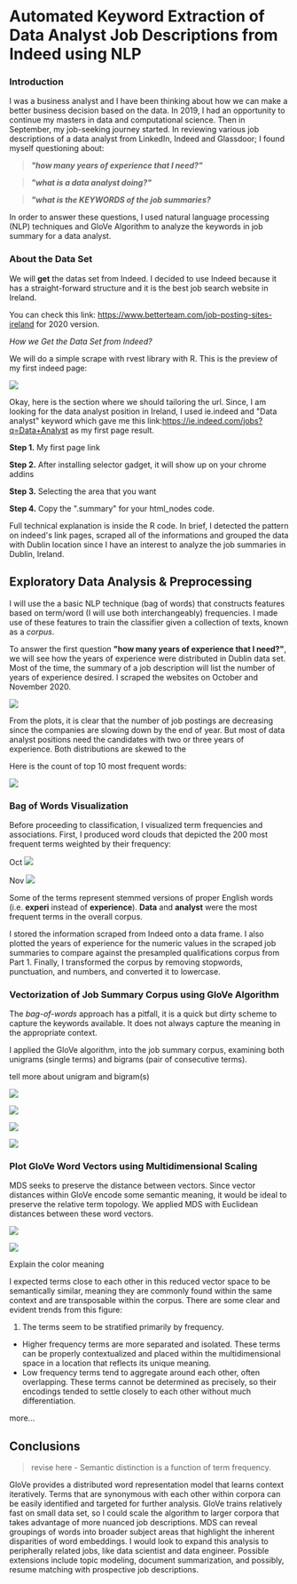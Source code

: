 # Automated Keyword Extraction of Data Analyst Job Descriptions from Indeed using NLP

### Introduction 

I was a business analyst and I have been thinking about how we can make a better business decision based on the data. In 2019, I had an opportunity to continue my masters in data and computational science. Then in September, my job-seeking journey started. In reviewing various job descriptions of a data analyst from LinkedIn, Indeed and Glassdoor; I found myself questioning about: 

>***"how many years of experience that I need?"***

>***"what is a data analyst doing?"***

>***"what is the KEYWORDS of the job summaries?***

In order to answer these questions, I used natural language processing (NLP) techniques and GloVe Algorithm to analyze the keywords in job summary for a data analyst. 

### About the Data Set
We will **get** the datas set from Indeed. I decided to use Indeed because it has a straight-forward structure and it is the best job search website in Ireland.

You can check this link: <https://www.betterteam.com/job-posting-sites-ireland> for 2020 version. 

*How we Get the Data Set from Indeed?*

We will do a simple scrape with rvest library with R. 
This is the preview of my first indeed page:

![](./image/indeed_summ.JPG)

Okay, here is the section where we should tailoring the url. Since, I am looking for the data analyst position in Ireland, I used ie.indeed and "Data analyst" keyword which gave me this link:<https://ie.indeed.com/jobs?q=Data+Analyst> as my first page result. 

**Step 1.** My first page link

**Step 2.** After installing selector gadget, it will show up on your chrome addins

**Step 3.** Selecting the area that you want

**Step 4.** Copy the ".summary" for your html_nodes code.

Full technical explanation is inside the R code. In brief, I detected the pattern on indeed's link pages, scraped all of the informations and grouped the data with Dublin location since I have an interest to analyze the job summaries in Dublin, Ireland.

## Exploratory Data Analysis & Preprocessing

I will use the a basic NLP technique (bag of words) that constructs features based on term/word (I will use both interchangeably) frequencies. I made use of these features to train the classifier given a collection of texts, known as a *corpus*. 

To answer the first question **"how many years of experience that I need?"**, we will see how the years of experience were distributed in Dublin data set. Most of the time, the summary of a job description will list the number of years of experience desired. I scraped the websites on October and November 2020.

![](./image/yearsofexperience.JPG)

From the plots, it is clear that the number of job postings are decreasing since the companies are slowing down by the end of year. But most of data analyst positions need the candidates with two or three years of experience. Both distributions are skewed to the

Here is the count of top 10 most frequent words:

![](./image/count10.JPG)

### Bag of Words Visualization

Before proceeding to classification, I visualized term frequencies and associations. First, I produced word clouds that depicted the 200 most frequent terms weighted by their frequency:

Oct 
![](./image/wordcloudoct.JPG)

Nov
![](./image/wordcloud.gif)

Some of the terms represent stemmed versions of proper English words (i.e. **experi** instead of **experience**). **Data** and **analyst** were the most frequent terms in the overall corpus. 

I stored the information scraped from Indeed onto a data frame. I also plotted the years of experience for the numeric values in the scraped job summaries to compare against the presampled qualifications corpus from Part 1. Finally, I transformed the corpus by removing stopwords, punctuation, and numbers, and converted it to lowercase. 

### Vectorization of Job Summary Corpus using GloVe Algorithm
The *bag-of-words* approach has a pitfall, it is a quick but dirty scheme to capture the keywords available. It does not always capture the meaning in the appropriate context. 

I applied the GloVe algorithm, into the job summary corpus, examining both unigrams (single terms) and bigrams (pair of consecutive terms). 

tell more about unigram and bigram(s)

![](./image/WV_OCT.JPG)

![](./image/wv.JPG)

![](./image/BA_DA.JPG)

![](./image/BA_DA_OCT.JPG)

### Plot GloVe Word Vectors using Multidimensional Scaling

MDS seeks to preserve the distance between vectors. Since vector distances within GloVe encode some semantic meaning, it would be ideal to preserve the relative term topology. We applied MDS with Euclidean distances between these word vectors.  

![](./image/MDS_OCT.JPG)

![](./image/MDS.JPG)

Explain the color meaning

I expected terms close to each other in this reduced vector space to be semantically similar, meaning they are commonly found within the same context and are transposable within the corpus. There are some clear and evident trends from this figure:

1.  The terms seem to be stratified primarily by frequency. 
- Higher frequency terms are more separated and isolated. These terms can be properly contextualized and placed within the multidimensional space in a location that reflects its unique meaning. 
- Low frequency terms tend to aggregate around each other, often overlapping. These terms cannot be determined as precisely, so their encodings tended to settle closely to each other without much differentiation. 

more...

## Conclusions

> revise here - Semantic distinction is a function of term frequency. 

GloVe provides a distributed word representation model that learns context iteratively. Terms that are synonymous with each other within corpora can be easily identified and targeted for further analysis. GloVe trains relatively fast on small data set, so I could scale the algorithm to larger corpora that takes advantage of more nuanced job descriptions. MDS can reveal groupings of words into broader subject areas that highlight the inherent disparities of word embeddings. I would look to expand this analysis to peripherally related jobs, like data scientist and data engineer. Possible extensions include topic modeling, document summarization, and possibly, resume matching with prospective job descriptions.  
